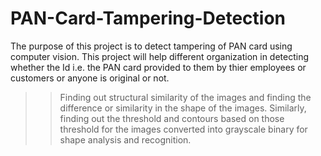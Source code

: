 # PAN-Card-Tampering-Detection
The purpose of this project is to detect tampering of PAN card using computer vision. This project will help different organization in detecting whether the Id i.e. the PAN card provided to them by thier employees or customers or anyone is original or not.
>>Finding out structural similarity of the images and  finding the difference or similarity in the shape of the images.
>>Similarly, finding out the threshold and contours based on those threshold for the images converted into grayscale binary for shape analysis and recognition.
